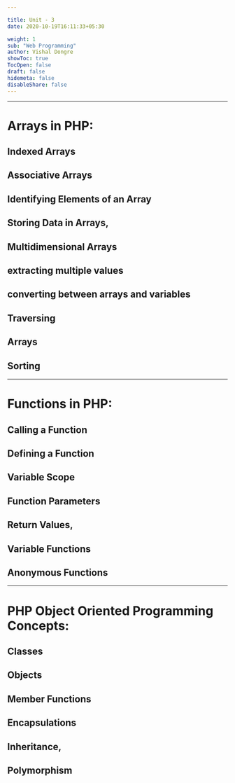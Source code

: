 ```yaml
---

title: Unit - 3
date: 2020-10-19T16:11:33+05:30

weight: 1
sub: "Web Programming"
author: Vishal Dongre
showToc: true
TocOpen: false
draft: false
hidemeta: false
disableShare: false
---
```



 
---

# Arrays in PHP: 
## Indexed Arrays
## Associative Arrays
## Identifying Elements of an Array
## Storing Data in Arrays,
## Multidimensional Arrays
## extracting multiple values
## converting between arrays and variables
## Traversing
## Arrays
## Sorting


---

# Functions in PHP: 
## Calling a Function
## Defining a Function
## Variable Scope
## Function Parameters
## Return Values,
## Variable Functions
## Anonymous Functions


---

# PHP Object Oriented Programming Concepts: 
## Classes
## Objects
## Member Functions
## Encapsulations
## Inheritance,
## Polymorphism

 